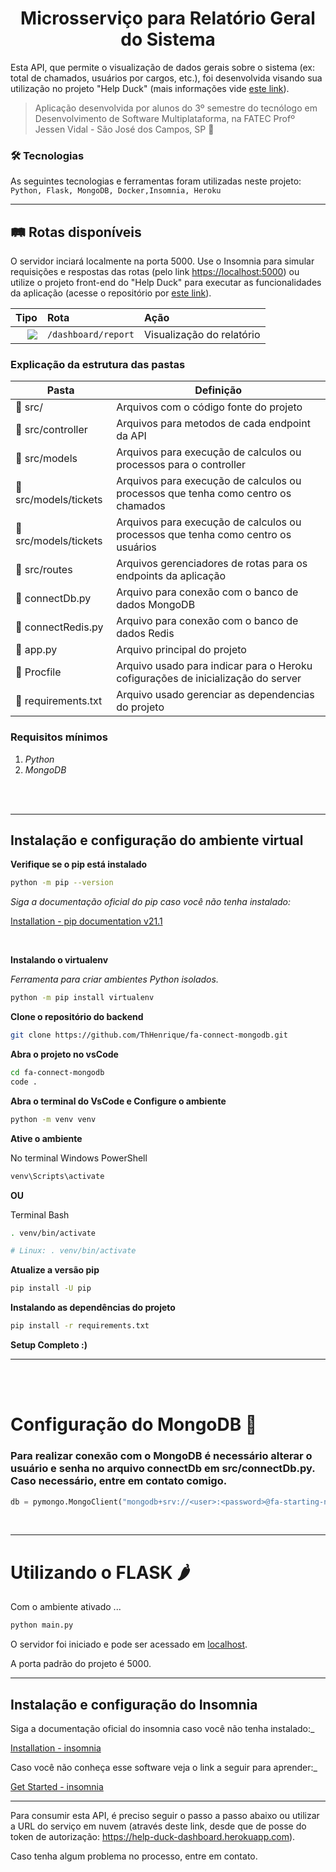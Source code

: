 <h1 align="center"> 
  Microsserviço para Relatório Geral do Sistema
</h1>

Esta API, que permite o visualização de dados gerais sobre o sistema (ex: total de chamados, usuários por cargos, etc.), foi desenvolvida visando sua utilização no projeto "Help Duck" (mais informações vide [este link](https://github.com/The-Bugger-Ducks/help-duck-documentation)).

> Aplicação desenvolvida por alunos do 3º semestre do tecnólogo em Desenvolvimento de Software Multiplataforma, na FATEC Profº Jessen Vidal - São José dos Campos, SP :rocket:

### :hammer_and_wrench: Tecnologias

As seguintes tecnologias e ferramentas foram utilizadas neste projeto: `Python, Flask, MongoDB, Docker,Insomnia, Heroku`

---

## :railway_track: Rotas disponíveis
  
O servidor inciará localmente na porta 5000. Use o Insomnia para simular requisições e respostas das rotas (pelo link [https://localhost:5000](https://localhost:5000)) ou utilize o projeto front-end do "Help Duck" para executar as funcionalidades da aplicação (acesse o repositório por [este link](https://github.com/The-Bugger-Ducks/help-duck-web)).

<div align="center">

|                                                                    Tipo | Rota                                 | Ação                            |
| ----------------------------------------------------------------------: | :----------------------------------- | :------------------------------ |
|    [![](https://img.shields.io/badge/GET-2E8B57?style=for-the-badge)]() | `/dashboard/report`                  | Visualização do relatório       |

</div>

</div>

### Explicação da estrutura das pastas

| Pasta                                                     | Definição                                                                        |
| --------------------------------------------------------- | -------------------------------------------------------------------------------- |
| :open_file_folder: src/                                   | Arquivos com o código fonte do projeto                                           |
| :open_file_folder: src/controller                         | Arquivos para metodos de cada endpoint da API                                    |
| :open_file_folder: src/models                             | Arquivos para execução de calculos ou processos para o controller                |
| :open_file_folder: src/models/tickets                     | Arquivos para execução de calculos ou processos que tenha como centro os chamados|
| :open_file_folder: src/models/tickets                     | Arquivos para execução de calculos ou processos que tenha como centro os usuários|
| :open_file_folder: src/routes                             | Arquivos gerenciadores de rotas para os endpoints da aplicação                   |
| :page_facing_up: connectDb.py                             | Arquivo para conexão com o banco de dados MongoDB                                |
| :page_facing_up: connectRedis.py                          | Arquivo para conexão com o banco de dados Redis                                  |
| :page_facing_up: app.py                                   | Arquivo principal do projeto                                                     |
| :page_facing_up: Procfile                                 | Arquivo usado para indicar para o Heroku cofigurações de inicialização do server |
| :page_facing_up: requirements.txt                         | Arquivo usado gerenciar as dependencias do projeto                               |


### Requisitos mínimos

1. _Python_
2. _MongoDB_

<br/>
<br/>

---

## Instalação e configuração do ambiente virtual

**Verifique se o pip está instalado**

```bash
python -m pip --version
```

_Siga a documentação oficial do pip caso você não tenha instalado:_

[Installation - pip documentation v21.1](https://pip.pypa.io/en/stable/installing/)

<br/>

**Instalando o virtualenv**

_Ferramenta para criar ambientes Python isolados._

```bash
python -m pip install virtualenv
```

**Clone o repositório do backend**

```bash
git clone https://github.com/ThHenrique/fa-connect-mongodb.git
```

**Abra o projeto no vsCode**

```bash
cd fa-connect-mongodb
code .
```

**Abra o terminal do VsCode e Configure o ambiente**

```bash
python -m venv venv
```

**Ative o ambiente**

No terminal Windows PowerShell

```powershell
venv\Scripts\activate
```

**OU**

Terminal Bash

```bash
. venv/bin/activate

# Linux: . venv/bin/activate
```

**Atualize a versão pip**

```bash
pip install -U pip
```

**Instalando as dependências do projeto**

```bash
pip install -r requirements.txt
```

**Setup Completo :)**

---

<br/>
<br/>

# Configuração do MongoDB 🍃

### Para realizar conexão com o MongoDB é necessário alterar o usuário e senha no arquivo connectDb em **src/connectDb.py**. Caso necessário, entre em contato comigo.



``` python
db = pymongo.MongoClient("mongodb+srv://<user>:<password>@fa-starting-no-sql.6vnsq.mongodb.net/")
```

<br/>

---

# Utilizando o FLASK 🌶️

Com o ambiente ativado ...

```bash
python main.py
```

O servidor foi iniciado e pode ser acessado em [localhost](http://localhost:5000/).

A porta padrão do projeto é 5000.

---

## Instalação e configuração do Insomnia


Siga a documentação oficial do insomnia caso você não tenha instalado:_

[Installation - insomnia](https://insomnia.rest/download)

Caso você não conheça esse software veja o link a seguir para aprender:_

[Get Started - insomnia](https://docs.insomnia.rest/insomnia/send-your-first-request)

---

Para consumir esta API, é preciso seguir o passo a passo abaixo ou utilizar a URL do serviço em nuvem (através deste link, desde que de posse do token de autorização: https://help-duck-dashboard.herokuapp.com).

Caso tenha algum problema no processo, entre em contato.
